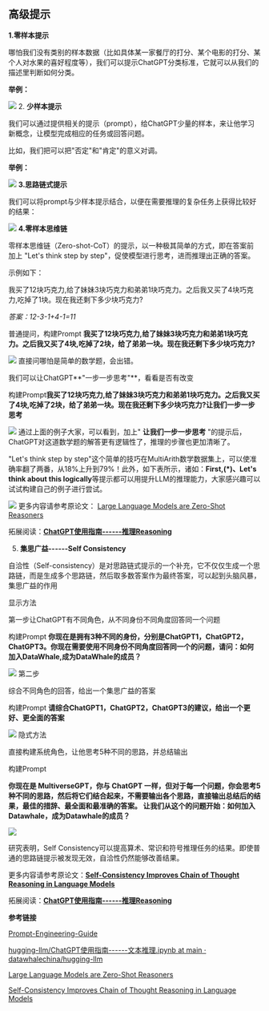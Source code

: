 ## 高级提示

**1.零样本提示**

哪怕我们没有类别的样本数据（比如具体某一家餐厅的打分、某个电影的打分、某个人对水果的喜好程度等），我们可以提示ChatGPT分类标准，它就可以从我们的描述里判断如何分类。

**举例：**

![](https://oss.linklearner.com/chatgpt/img/folder6/%E9%AB%98%E7%BA%A7%E6%8F%90%E7%A4%BA/image1.png) 2. **少样本提示**

我们可以通过提供相关的提示（prompt），给ChatGPT少量的样本，来让他学习新概念，让模型完成相应的任务或回答问题。

比如，我们把可以把"否定"和"肯定"的意义对调。

**举例：**

![](https://oss.linklearner.com/chatgpt/img/folder6/%E9%AB%98%E7%BA%A7%E6%8F%90%E7%A4%BA/image2.png) **3.思路链式提示**

我们可以将prompt与少样本提示结合，以便在需要推理的复杂任务上获得比较好的结果：

![](https://oss.linklearner.com/chatgpt/img/folder6/%E9%AB%98%E7%BA%A7%E6%8F%90%E7%A4%BA/image3.png) **4.零样本思维链**

零样本思维链（Zero-shot-CoT）的提示，以一种极其简单的方式，即在答案前加上 "Let's think step by step"，促使模型进行思考，进而推理出正确的答案。

示例如下：

我买了12块巧克力,给了妹妹3块巧克力和弟弟1块巧克力。之后我又买了4块巧克力,吃掉了1块。现在我还剩下多少块巧克力?

*答案：12-3-1+4-1=11*

普通提问，构建Prompt **我买了12块巧克力,给了妹妹3块巧克力和弟弟1块巧克力。之后我又买了4块,吃掉了2块，给了弟弟一块。现在我还剩下多少块巧克力?**

![](https://oss.linklearner.com/chatgpt/img/folder6/%E9%AB%98%E7%BA%A7%E6%8F%90%E7%A4%BA/image4.png) 直接问哪怕是简单的数学题，会出错。

我们可以让ChatGPT**"一步一步思考"**，看看是否有改变

构建Prompt**我买了12块巧克力,给了妹妹3块巧克力和弟弟1块巧克力。之后我又买了4块,吃掉了2块，给了弟弟一块。现在我还剩下多少块巧克力?让我们一步一步思考**

![](https://oss.linklearner.com/chatgpt/img/folder6/%E9%AB%98%E7%BA%A7%E6%8F%90%E7%A4%BA/image5.png) 通过上面的例子大家，可以看到，加上" **让我们一步一步思考** "的提示后，ChatGPT对这道数学题的解答更有逻辑性了，推理的步骤也更加清晰了。

"Let's think step by step"这个简单的技巧在MultiArith数学数据集上，可以使准确率翻了两番，从18%上升到79%！此外，如下表所示，诸如：**First,(*)、Let's think about this logically**等提示都可以用提升LLM的推理能力，大家感兴趣可以试试构建自己的例子进行尝试。

![](https://oss.linklearner.com/chatgpt/img/folder6/%E9%AB%98%E7%BA%A7%E6%8F%90%E7%A4%BA/image6.png) 更多内容请参考原论文： [Large Language Models are Zero-Shot Reasoners](https://arxiv.org/abs/2205.11916)

拓展阅读：[**ChatGPT使用指南------推理Reasoning**](https://github.com/datawhalechina/hugging-llm/blob/main/content/ChatGPT%E4%BD%BF%E7%94%A8%E6%8C%87%E5%8D%97%E2%80%94%E2%80%94%E6%96%87%E6%9C%AC%E6%8E%A8%E7%90%86.ipynb)

5. **集思广益------Self Consistency**

自洽性（Self-consistency）是对思路链式提示的一个补充，它不仅仅生成一个思路链，而是生成多个思路链，然后取多数答案作为最终答案，可以起到头脑风暴，集思广益的作用

显示方法

第一步让ChatGPT有不同角色，从不同身份不同角度回答同一个问题

构建Prompt **你现在是拥有3种不同的身份，分别是ChatGPT1，ChatGPT2，ChatGPT3。你现在需要使用不同身份不同角度回答同一个的问题，请问：如何加入DataWhale,成为DataWhale的成员？**

![](https://oss.linklearner.com/chatgpt/img/folder6/%E9%AB%98%E7%BA%A7%E6%8F%90%E7%A4%BA/image7.png) 第二步

综合不同角色的回答，给出一个集思广益的答案

构建Prompt **请综合ChatGPT1，ChatGPT2，ChatGPT3的建议，给出一个更好、更全面的答案**

![](https://oss.linklearner.com/chatgpt/img/folder6/%E9%AB%98%E7%BA%A7%E6%8F%90%E7%A4%BA/image8.png) 隐式方法

直接构建系统角色，让他思考5种不同的思路，并总结输出

构建Prompt

**你现在是 MultiverseGPT，你与 ChatGPT 一样，但对于每一个问题，你会思考5种不同的思路，然后将它们结合起来，不需要输出各个思路，直接输出总结后的结果，最佳的措辞、最全面和最准确的答案。
让我们从这个的问题开始：如何加入Datawhale，成为Datawhale的成员？**

![](https://oss.linklearner.com/chatgpt/img/folder6/%E9%AB%98%E7%BA%A7%E6%8F%90%E7%A4%BA/image9.png) 

研究表明，Self Consistency可以提高算术、常识和符号推理任务的结果。即使普通的思路链提示被发现无效，自洽性仍然能够改善结果。

更多内容请参考原论文：[**Self-Consistency Improves Chain of Thought Reasoning in Language Models**](https://arxiv.org/abs/2203.11171)

拓展阅读：[**ChatGPT使用指南------推理Reasoning**](https://github.com/datawhalechina/hugging-llm/blob/main/content/ChatGPT%E4%BD%BF%E7%94%A8%E6%8C%87%E5%8D%97%E2%80%94%E2%80%94%E6%96%87%E6%9C%AC%E6%8E%A8%E7%90%86.ipynb)

**参考链接**

[Prompt-Engineering-Guide](https://github.com/dair-ai/Prompt-Engineering-Guide)

[hugging-llm/ChatGPT使用指南------文本推理.ipynb at main · datawhalechina/hugging-llm](https://github.com/datawhalechina/hugging-llm/blob/main/content/ChatGPT%E4%BD%BF%E7%94%A8%E6%8C%87%E5%8D%97%E2%80%94%E2%80%94%E6%96%87%E6%9C%AC%E6%8E%A8%E7%90%86.ipynb)

[Large Language Models are Zero-Shot Reasoners](https://arxiv.org/abs/2205.11916)

[Self-Consistency Improves Chain of Thought Reasoning in Language Models](https://arxiv.org/abs/2203.11171)
